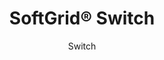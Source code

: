 ---
title: "SoftGrid® Switch"
image_primary: "img/Arktura-Softgrid-Switch-Ceiling-Feature-Image-v4-1600x1600.png"
image_secondary: "img/Arktura-SoftGrid-Swtich-MMO-Cleveland-OH_WEB_1-scaled.jpg"
description: "Switch%u2019s%20acoustic%20ceiling%20modules%20may%20look%20like%20a%20random%20pattern%20of%20panels%20but%20they%20have%20been%20perfectly%20designed%20to%20create%20an%20intricate%20web%20on%20your%20ceiling.%20With%20seamless%20connection%2C%20you%20can%20make%20your%20web%20as%20large%20or%20as%20small%20as%20you%20want.%20Either%20way%2C%20you%u2019ll%20still%20get%20acoustic%20support%20thanks%20to%20the%20Soft%20Sound%AE%20material%20it%u2019s%20designed%20from.%20And%20now%2C%A0for%20larger%20jobs%2C%A0with%20the%20addition%20of%A0SoftGrid%AE%20Max%20options%2C%A0you%20can%20do%20it%20all%20while%A0maximizing%20value%A0and%A0minimizing%20the%20impact%20on%20the%20environment."
designer: "Arktura"
subtitle: "Switch"
href: "https://arktura.com/product/softgrid-switch/"
tags: 
  - "arktura"
  - "Acoustic"
  - "Ceiling Baffles"
  - "ceiling-clouds"
category: "ceiling-clouds"
manufacturer: "Arktura"
slug: "/manufacturers/arktura/ceiling-clouds/arktura-soft-grid-switch"
---